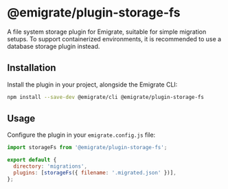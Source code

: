 # @emigrate/plugin-storage-fs

A file system storage plugin for Emigrate, suitable for simple migration setups. To support containerized environments, it is recommended to use a database storage plugin instead.

## Installation

Install the plugin in your project, alongside the Emigrate CLI:

```bash
npm install --save-dev @emigrate/cli @emigrate/plugin-storage-fs
```

## Usage

Configure the plugin in your `emigrate.config.js` file:

```js
import storageFs from '@emigrate/plugin-storage-fs';

export default {
  directory: 'migrations',
  plugins: [storageFs({ filename: '.migrated.json' })],
};
```
